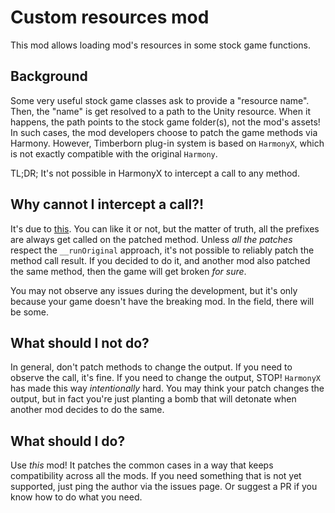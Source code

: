 # Custom resources mod

This mod allows loading mod's resources in some stock game functions.

## Background

Some very useful stock game classes ask to provide a "resource name". Then, the "name" is get
resolved to a path to the Unity resource. When it happens, the path points to the stock game
folder(s), not the mod's assets! In such cases, the mod developers choose to patch the game
methods via Harmony. However, Timberborn plug-in system is based on `HarmonyX`, which is not
exactly compatible with the original `Harmony`.

TL;DR; It's not possible in HarmonyX to intercept a call to any method.

## Why cannot I intercept a call?!

It's due to [this](https://github.com/BepInEx/HarmonyX/wiki/Difference-between-Harmony-and-HarmonyX#all-prefix-patchers-are-always-run-even-if-original-method-is-skipped).
You can like it or not, but the matter of truth, all the prefixes are always get called on
the patched method. Unless _all the patches_ respect the `__runOriginal` approach, it's not
possible to reliably patch the method call result. If you decided to do it, and another mod also
patched the same method, then the game will get broken _for sure_.

You may not observe any issues during the development, but it's only because your game
doesn't have the breaking mod. In the field, there will be some.

## What should I not do?

In general, don't patch methods to change the output. If you need to observe the call, it's
fine. If you need to change the output, STOP! `HarmonyX` has made this way
<i>intentionally</i> hard. You may think your patch changes the output, but in fact you're
just planting a bomb that will detonate when another mod decides to do the same.

## What should I do?

Use <i>this</i> mod! It patches the common cases in a way that keeps compatibility across all
the mods. If you need something that is not yet supported, just ping the author via the issues
page. Or suggest a PR if you know how to do what you need.
